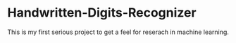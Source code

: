 # Handwritten-Digits-Recognizer
This is my first serious project to get a feel for reserach in machine learning.
